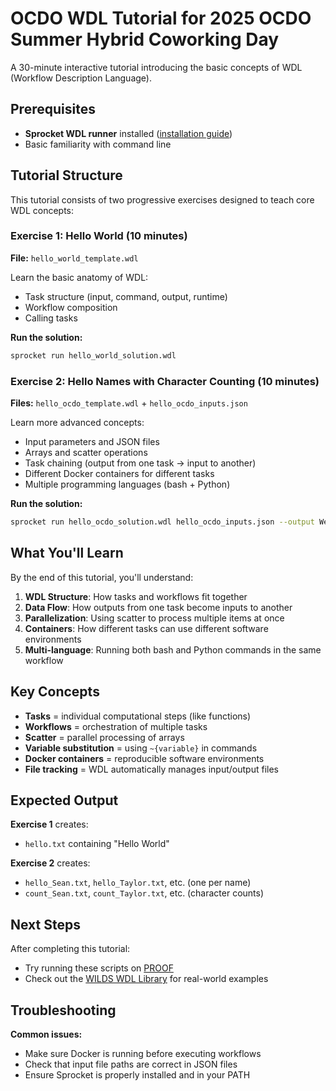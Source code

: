 # OCDO WDL Tutorial for 2025 OCDO Summer Hybrid Coworking Day

A 30-minute interactive tutorial introducing the basic concepts of WDL 
(Workflow Description Language).

## Prerequisites

- **Sprocket WDL runner** installed ([installation guide](https://sprocket.bio/installation.html))
- Basic familiarity with command line

## Tutorial Structure

This tutorial consists of two progressive exercises designed to teach core WDL concepts:

### Exercise 1: Hello World (10 minutes)
**File:** `hello_world_template.wdl`

Learn the basic anatomy of WDL:
- Task structure (input, command, output, runtime)
- Workflow composition
- Calling tasks

**Run the solution:**
```bash
sprocket run hello_world_solution.wdl
```

### Exercise 2: Hello Names with Character Counting (10 minutes)
**Files:** `hello_ocdo_template.wdl` + `hello_ocdo_inputs.json`

Learn more advanced concepts:
- Input parameters and JSON files
- Arrays and scatter operations
- Task chaining (output from one task → input to another)
- Different Docker containers for different tasks
- Multiple programming languages (bash + Python)

**Run the solution:**
```bash
sprocket run hello_ocdo_solution.wdl hello_ocdo_inputs.json --output WelcomeToTheOCDOgon
```

## What You'll Learn

By the end of this tutorial, you'll understand:

1. **WDL Structure**: How tasks and workflows fit together
2. **Data Flow**: How outputs from one task become inputs to another
3. **Parallelization**: Using scatter to process multiple items at once
4. **Containers**: How different tasks can use different software environments
5. **Multi-language**: Running both bash and Python commands in the same workflow

## Key Concepts

- **Tasks** = individual computational steps (like functions)
- **Workflows** = orchestration of multiple tasks
- **Scatter** = parallel processing of arrays
- **Variable substitution** = using `~{variable}` in commands
- **Docker containers** = reproducible software environments
- **File tracking** = WDL automatically manages input/output files

## Expected Output

**Exercise 1** creates:
- `hello.txt` containing "Hello World"

**Exercise 2** creates:
- `hello_Sean.txt`, `hello_Taylor.txt`, etc. (one per name)
- `count_Sean.txt`, `count_Taylor.txt`, etc. (character counts)

## Next Steps

After completing this tutorial:
- Try running these scripts on [PROOF](https://proof.fredhutch.org)
- Check out the [WILDS WDL Library](https://github.com/getwilds/wilds-wdl-library) for real-world examples

## Troubleshooting

**Common issues:**
- Make sure Docker is running before executing workflows
- Check that input file paths are correct in JSON files
- Ensure Sprocket is properly installed and in your PATH
